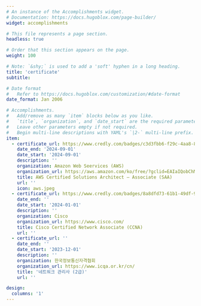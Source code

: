 ```yaml
---
# An instance of the Accomplishments widget.
# Documentation: https://docs.hugoblox.com/page-builder/
widget: accomplishments

# This file represents a page section.
headless: true

# Order that this section appears on the page.
weight: 100

# Note: `&shy;` is used to add a 'soft' hyphen in a long heading.
title: 'certificate'
subtitle:

# Date format
#   Refer to https://docs.hugoblox.com/customization/#date-format
date_format: Jan 2006

# Accomplishments.
#   Add/remove as many `item` blocks below as you like.
#   `title`, `organization`, and `date_start` are the required parameters.
#   Leave other parameters empty if not required.
#   Begin multi-line descriptions with YAML's `|2-` multi-line prefix.
item:
  - certificate_url: https://www.credly.com/badges/c3d3fbb6-f29c-4aa8-8333-1b526c9831c4/linked_in_profile
    date_end: '2024-09-01'
    date_start: '2024-09-01'
    description: ''
    organization: Amazon Web Seervices (AWS)
    organization_url: https://aws.amazon.com/ko/free/?gclid=EAIaIQobChMI1Y6685jdiAMVoW0PAh1tSRFWEAAYASAAEgKDjvD_BwE&trk=fa2d6ba3-df80-4d24-a453-bf30ad163af9&sc_channel=ps&ef_id=EAIaIQobChMI1Y6685jdiAMVoW0PAh1tSRFWEAAYASAAEgKDjvD_BwE:G:s&s_kwcid=AL!4422!3!563761819834!e!!g!!aws!15286221779!129400439466&all-free-tier.sort-by=item.additionalFields.SortRank&all-free-tier.sort-order=asc&awsf.Free%20Tier%20Types=*all&awsf.Free%20Tier%20Categories=*all
    title: AWS Certified Solutions Architect – Associate (SAA)
    url: ''
    icon: aws.jpeg
  - certificate_url: https://www.credly.com/badges/8a8dfd73-61b1-49df-9015-3963724069ce/linked_in_profile
    date_end: ''
    date_start: '2024-01-01'
    description: ''
    organization: Cisco
    organization_url: https://www.cisco.com/
    title: Cisco Certified Network Associate (CCNA)
    url: ''
  - certificate_url: ''
    date_end: ''
    date_start: '2023-12-01'
    description: ''
    organization: 한국정보통신자격협회
    organization_url: https://www.icqa.or.kr/cn/
    title: '네트워크 관리사 (2급)'
    url: ''

design:
  columns: '1'
---
```

